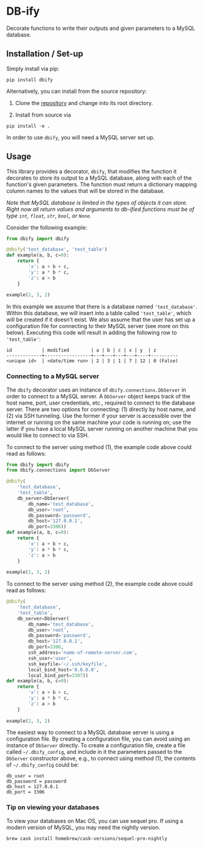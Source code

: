 # DB-ify
Decorate functions to write their outputs and given parameters to a MySQL database. 

## Installation / Set-up

Simply install via pip:
```
pip install dbify
```

Alternatively, you can install from the source repository:

1. Clone the [repository](https://github.com/klasleino/dbify) and change into its root directory.

2. Install from source via
```
pip install -e .
```

In order to use `dbify`, you will need a MySQL server set up.

## Usage

This library provides a decorator, `dbify`, that modifies the function it decorates to store its output to a MySQL database, along with each of the function's given parameters. The function must return a dictionary mapping column names to the values that will be stored in the database.

_Note that MySQL database is limited in the types of objects it can store. Right now all return values and arguments to db-ified functions must be of type `int`, `float`, `str`, `bool`, or `None`._

Consider the following example:
```python
from dbify import dbify

@dbify('test_database', 'test_table')
def example(a, b, c=0):
    return {
        'x': a + b + c,
        'y': a * b * c,
        'z': a > b
    }
    
example(2, 3, 2)
```

In this example we assume that there is a database named `'test_database'`. Within this database, we will insert into a table called `'test_table'`, which will be created if it doesn't exist. We also assume that the user has set up a configuration file for connecting to their MySQL server (see more on this below). Executing this code will result in adding the following row to `'test_table'`:

```
id           | modified        | a | b | c | x | y  | z
-------------+-----------------+---+---+---+---+----+----------
<unique id>  | <date/time run> | 2 | 3 | 1 | 7 | 12 | 0 (False)
```

### Connecting to a MySQL server

The `dbify` decorator uses an instance of `dbify.connections.DbServer` in order to connect to a MySQL server. A `DbServer` object keeps track of the host name, port, user credentials, etc., required to connect to the database server. There are two options for connecting: (1) directly by host name, and (2) via SSH tunneling. Use the former if your server is accessible over the internet or running on the same machine your code is running on; use the latter if you have a local MySQL server running on another machine that you would like to connect to via SSH.

To connect to the server using method (1), the example code above could read as follows:
```python
from dbify import dbify
from dbify.connections import DbServer

@dbify(
    'test_database', 
    'test_table',
    db_server=DbServer(
        db_name='test_database',
        db_user='root',
        db_password='password',
        db_host='127.0.0.1',
        db_port=3306))
def example(a, b, c=0):
    return {
        'x': a + b + c,
        'y': a * b * c,
        'z': a > b
    }
    
example(2, 3, 2)
```

To connect to the server using method (2), the example code above could read as follows:
```python
@dbify(
    'test_database', 
    'test_table',
    db_server=DbServer(
        db_name='test_database',
        db_user='root',
        db_password='password',
        db_host='127.0.0.1',
        db_port=3306,
        ssh_address='name-of-remote-server.com',
        ssh_user='user',
        ssh_keyfile='~/.ssh/keyfile',
        local_bind_host='0.0.0.0',
        local_bind_port=3307))
def example(a, b, c=0):
    return {
        'x': a + b + c,
        'y': a * b * c,
        'z': a > b
    }
    
example(2, 3, 2)
```

The easiest way to connect to a MySQL database server is using a configuration file. By creating a configuration file, you can avoid using an instance of `DbServer` directly. To create a configuration file, create a file called `~/.dbify_config`, and include in it the parameters passed to the `DbServer` constructor above, e.g., to connect using method (1), the contents of `~/.dbify_config` could be:
```
db_user = root
db_password = password
db_host = 127.0.0.1
db_port = 3306
```

### Tip on viewing your databases

To view your databases on Mac OS, you can use sequel pro. If using a modern version of MySQL, you may need the nightly version.
```
brew cask install homebrew/cask-versions/sequel-pro-nightly
```
